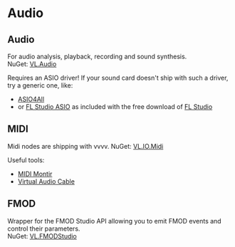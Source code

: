 # Audio

## Audio

For audio analysis, playback, recording and sound synthesis.  
NuGet: [VL.Audio](https://www.nuget.org/packages/VL.Audio)

Requires an ASIO driver! If your sound card doesn't ship with such a driver, try a generic one, like: 
* [ASIO4All](http://www.asio4all.org)
* or [FL Studio ASIO](https://www.image-line.com/fl-studio-learning/fl-studio-online-manual/html/envsettings_audio.htm#FLStudioASIO) as included with the free download of [FL Studio](https://www.image-line.com/fl-studio-download)

## MIDI

Midi nodes are shipping with vvvv.
NuGet: [VL.IO.Midi](https://www.nuget.org/packages/VL.IO.Midi/)

Useful tools: 
* [MIDI Montir](https://www.midimonitor.com)
* [Virtual Audio Cable](https://vb-audio.com/Cable/index.htm)

## FMOD 
Wrapper for the FMOD Studio API allowing you to emit FMOD events and control their parameters.  
NuGet: [VL.FMODStudio](https://www.nuget.org/packages/VL.FMODStudio)
